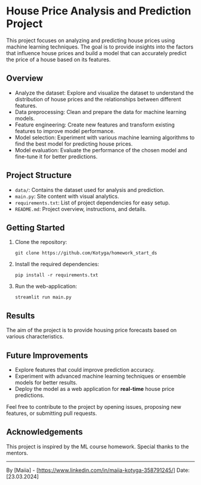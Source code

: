 # House Price Analysis and Prediction Project

This project focuses on analyzing and predicting house prices using machine learning techniques. The goal is to provide insights into the factors that influence house prices and build a model that can accurately predict the price of a house based on its features.

## Overview
- Analyze the dataset: Explore and visualize the dataset to understand the distribution of house prices and the relationships between different features.
- Data preprocessing: Clean and prepare the data for machine learning models.
- Feature engineering: Create new features and transform existing features to improve model performance.
- Model selection: Experiment with various machine learning algorithms to find the best model for predicting house prices.
- Model evaluation: Evaluate the performance of the chosen model and fine-tune it for better predictions.

## Project Structure
- `data/`: Contains the dataset used for analysis and prediction.
- `main.py`: Site content with visual analytics.
- `requirements.txt`: List of project dependencies for easy setup.
- `README.md`: Project overview, instructions, and details.

## Getting Started
1. Clone the repository:
   ```shell
   git clone https://github.com/Kotyga/homework_start_ds
   ```

2. Install the required dependencies:
   ```shell
   pip install -r requirements.txt
   ```

3. Run the web-application:
   ```shell
   streamlit run main.py
   ```

## Results
The aim of the project is to provide housing price forecasts based on various characteristics.

## Future Improvements
- Explore features that could improve prediction accuracy.
- Experiment with advanced machine learning techniques or ensemble models for better results.
- Deploy the model as a web application for **real-time** house price predictions.

Feel free to contribute to the project by opening issues, proposing new features, or submitting pull requests.

## Acknowledgements
This project is inspired by the ML course homework. Special thanks to the mentors.

---
By [Maiia] - [https://www.linkedin.com/in/maiia-kotyga-358791245/]
Date: [23.03.2024]